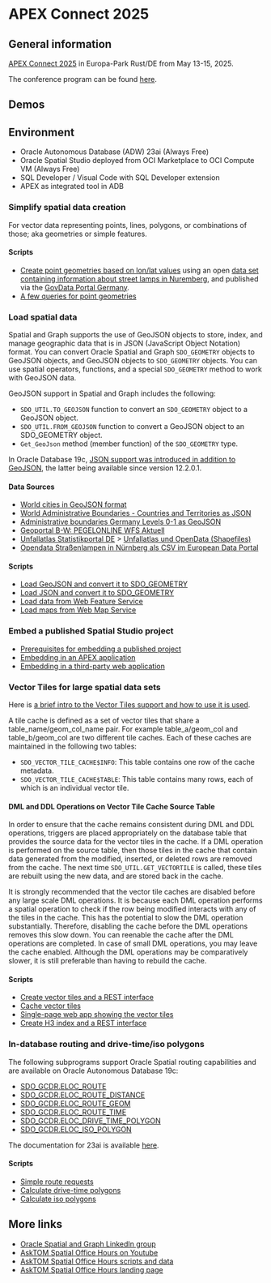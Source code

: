 # APEX Connect 2025

## General information

[APEX Connect 2025](https://apex.doag.org/en/apex-connect-2025/) in Europa-Park Rust/DE from May 13-15, 2025.

The conference program can be found [here](https://my.doag.org/events/apex-connect/2025/agenda/#eventDay.all).

## Demos

## Environment

* Oracle Autonomous Database (ADW) 23ai (Always Free)
* Oracle Spatial Studio deployed from OCI Marketplace to OCI Compute VM (Always Free)
* SQL Developer / Visual Code with SQL Developer extension
* APEX as integrated tool in ADB

### Simplify spatial data creation

For vector data representing points, lines, polygons, or combinations of those; aka geometries or simple features.

#### Scripts

* [Create point geometries based on lon/lat values](./scripts/01_create_point_geometries_from_lon_lat.sql) using an open [data set containing information about street lamps in Nuremberg](./data/01_DE-BY-Nurnberg-202503200800.lit.csv), and published via the [GovData Portal Germany](https://www.govdata.de/suche/daten/strassenlampen-nurnberg-de-by).
* [A few queries for point geometries](./scripts/02_query_point_geometries.sql)

### Load spatial data

Spatial and Graph supports the use of GeoJSON objects to store, index, and manage geographic data that is in JSON (JavaScript Object Notation) format.
You can convert Oracle Spatial and Graph `SDO_GEOMETRY` objects to GeoJSON objects, and GeoJSON objects to `SDO_GEOMETRY` objects. You can use spatial operators, functions, and a special `SDO_GEOMETRY` method to work with GeoJSON data.

GeoJSON support in Spatial and Graph includes the following:
* `SDO_UTIL.TO_GEOJSON` function to convert an `SDO_GEOMETRY` object to a GeoJSON object.
* `SDO_UTIL.FROM_GEOJSON` function to convert a GeoJSON object to an
SDO_GEOMETRY object.
* `Get_GeoJson` method (member function) of the `SDO_GEOMETRY` type.

In Oracle Database 19c, [JSON support was introduced in addition to GeoJSON](https://docs.oracle.com/en/database/oracle/oracle-database/19/spatl/spatial-concepts.html#GUID-0D253291-6FB9-4DBF-BD84-925E7E9C93D0), the latter being available since version 12.2.0.1.

#### Data Sources

* [World cities in GeoJSON format](https://github.com/drei01/geojson-world-cities/)
* [World Administrative Boundaries - Countries and Territories as JSON](https://public.opendatasoft.com/explore/dataset/world-administrative-boundaries/export/)
* [Administrative boundaries Germany Levels 0-1 as GeoJSON](https://gadm.org/download_country.html)
* [Geoportal B-W: PEGELONLINE WFS Aktuell](https://metadaten.geoportal-bw.de/geonetwork/srv/ger/catalog.search#/metadata/e2932050-d8f4-4258-8464-33587d42bd33)
* [Unfallatlas Statistikportal DE](https://unfallatlas.statistikportal.de/) > [Unfallatlas und OpenData (Shapefiles)](https://www.opengeodata.nrw.de/produkte/transport_verkehr/unfallatlas/Unfallorte2023_EPSG25832_Shape.zip)
* [Opendata Straßenlampen in Nürnberg als CSV im European Data Portal](https://osm.download.movisda.io/admin/DE-BY/DE-BY-Nurnberg-202503200800.lit.csv)

#### Scripts

* [Load GeoJSON and convert it to SDO_GEOMETRY](./scripts/10_load_and_convert_geojson.sql)
* [Load JSON and convert it to SDO_GEOMETRY](./scripts/11_load_and_convert_json.sql)
* [Load data from Web Feature Service](./scripts/12_load_data_from_wfs.md)
* [Load maps from Web Map Service](./scripts/13_load_maps_from_wms.md)

### Embed a published Spatial Studio project

* [Prerequisites for embedding a published project](https://docs.oracle.com/en/database/oracle/spatial-studio/24.2/spstu/prerequisites-embedding-public-published-project.html)
* [Embedding in an APEX application](https://docs.oracle.com/en/database/oracle/spatial-studio/24.2/spstu/embedding-published-project-apex-application.html)
* [Embedding in a third-party web application](https://docs.oracle.com/en/database/oracle/spatial-studio/24.2/spstu/embedding-published-project-third-party-web-applications.html)

### Vector Tiles for large spatial data sets

Here is [a brief intro to the Vector Tiles support and how to use it is used](https://medium.com/@kpatenge/how-to-create-vector-tiles-from-spatial-data-managed-in-the-oracle-database-db662f2b5544).

A tile cache is defined as a set of vector tiles that share a table_name/geom_col_name pair. For example table_a/geom_col and table_b/geom_col are two different tile caches. Each of these caches are maintained in the following two tables:

* `SDO_VECTOR_TILE_CACHE$INFO`: This table contains one row of the cache metadata.
* `SDO_VECTOR_TILE_CACHE$TABLE`: This table contains many rows, each of which is an individual vector tile.

#### DML and DDL Operations on Vector Tile Cache Source Table

In order to ensure that the cache remains consistent during DML and DDL operations, triggers are placed appropriately on the database table that provides the source data for the vector tiles in the cache. If a DML operation is performed on the source table, then those tiles in the cache that contain data generated from the modified, inserted, or deleted rows are removed from the cache. The next time `SDO_UTIL.GET_VECTORTILE` is called, these tiles are rebuilt using the new data, and are stored back in the cache.

It is strongly recommended that the vector tile caches are disabled before any large scale DML operations. It is because each DML operation performs a spatial operation to check if the row being modified interacts with any of the tiles in the cache. This has the potential to slow the DML operation substantially. Therefore, disabling the cache before the DML operations removes this slow down. You can reenable the cache after the DML operations are completed. In case of small DML operations, you may leave the cache enabled. Although the DML operations may be comparatively slower, it is still preferable than having to rebuild the cache.

#### Scripts

* [Create vector tiles and a REST interface](./scripts/20_create_vector_tiles.sql)
* [Cache vector tiles](./scripts/21_cache_vector_tiles.sql)
* [Single-page web app showing the vector tiles](./scripts/22_vector_tiles_single_page_app.html)
* [Create H3 index and a REST interface](./scripts/22_vector_tiles_single_page_app.html)

### In-database routing and drive-time/iso polygons

The following subprograms support Oracle Spatial routing capabilities and are available on Oracle Autonomous Database 19c:

* [SDO_GCDR.ELOC_ROUTE](https://docs.oracle.com/en/database/oracle/oracle-database/19/spatl/SDO_GCDR-reference.html#GUID-7676EAF1-BAB6-4ACF-BCF3-74BA35019B31)
* [SDO_GCDR.ELOC_ROUTE_DISTANCE](https://docs.oracle.com/en/database/oracle/oracle-database/19/spatl/SDO_GCDR-reference.html#GUID-AF64EA2B-32EC-4D3B-A7B9-7107600CD1E0)
* [SDO_GCDR.ELOC_ROUTE_GEOM](https://docs.oracle.com/en/database/oracle/oracle-database/19/spatl/SDO_GCDR-reference.html#GUID-B7042D26-F086-4356-B400-CAB6D0BC9159)
* [SDO_GCDR.ELOC_ROUTE_TIME](https://docs.oracle.com/en/database/oracle/oracle-database/19/spatl/SDO_GCDR-reference.html#GUID-1DF153E4-FB0E-4065-89A2-C087A51D0C0B)
* [SDO_GCDR.ELOC_DRIVE_TIME_POLYGON](https://docs.oracle.com/en/database/oracle/oracle-database/19/spatl/SDO_GCDR-reference.html#GUID-2EC98C9B-8F30-46C1-ACDB-43158618A49C)
* [SDO_GCDR.ELOC_ISO_POLYGON](https://docs.oracle.com/en/database/oracle/oracle-database/19/spatl/SDO_GCDR-reference.html#GUID-CBFA3E7E-366F-44ED-8BE5-A17F6EEB0FC3)

The documentation for 23ai is available [here](https://docs.oracle.com/en/database/oracle/oracle-database/23/spatl/sdo_gcdr-package-geocoding.html).

#### Scripts

* [Simple route requests](./scripts/31_simple_route_request.sql)
* [Calculate drive-time polygons](./scripts/32_calculate_drive_time_polygons.sql)
* [Calculate iso polygons](./scripts/33_calculate_iso_polygons.sql)

## More links

* [Oracle Spatial and Graph LinkedIn group](https://www.linkedin.com/groups/1848520/)
* [AskTOM Spatial Office Hours on Youtube](https://www.youtube.com/playlist?list=PL3ZqpALcm8HP5glGHJfYLvOzQmjn9QEkn)
* [AskTOM Spatial Office Hours scripts and data](https://github.com/karinpatenge/asktom-spatial)
* [AskTOM Spatial Office Hours landing page](https://asktom.oracle.com/ords/r/tech/catalog/series-landing-page?p5_oh_id=7761)
